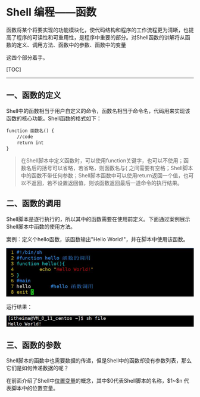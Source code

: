 # Shell 编程——函数

函数将某个将要实现的功能模块化​，使代码结构和程序的工作流程更为清晰，也提高了程序的可读性和可重用性，是程序中重要的部分。对Shell函数的讲解将从函数的定义、调用方法、函数中的参数、函数中的变量

这四个部分着手。

[TOC]



---



## 一、函数的定义

Shell中的函数相当于用户自定义的命令，函数名相当于命令名，代码用来实现该函数的核心功能。Shell函数的格式如下：

```shell
function 函数名() {
	//code
	return int
}
```

> 在Shell脚本中定义函数时，可以使用function关键字，也可以不使用；函数名后的括号可以省略，若省略，则函数名与{ 之间需要有空格；Shell脚本中的函数不带任何参数；Shell脚本函数中可以使用return返回一个值，也可以不返回，若不设置返回值，则该函数返回最后一道命令的执行结果。



## 二、函数的调用

Shell脚本是逐行执行的，所以其中的函数需要在使用前定义。下面通过案例展示Shell脚本中函数的使用方法。

案例：定义个hello函数，该函数输出"Hello World!"，并在脚本中使用该函数。



<img src="..\..\pictures\function_use_shell.jpg" style="zoom:80%;" />

运行结果：

<img src="..\..\pictures\function_use_shell_runtime.jpg" style="zoom:80%;" />



## 三、函数的参数

Shell脚本的函数中也需要数据的传递，但是Shell中的函数却没有参数列表，那么它们是如何传递数据的呢？

在前面介绍了Shell中[位置变量](../shell编程（变量）.md)的概念，其中\$0代表Shell脚本的名称，\$1~\$n 代表脚本中的位置变量。